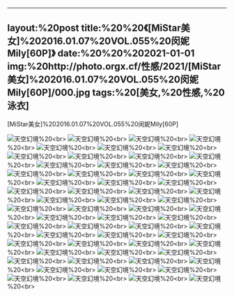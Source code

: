 ﻿---
layout:%20post
title:%20%20《[MiStar美女]%202016.01.07%20VOL.055%20闵妮Mily[60P]》
date:%20%20%202021-01-01
img:%20http://photo.orgx.cf/性感/2021/[MiStar美女]%202016.01.07%20VOL.055%20闵妮Mily[60P]/000.jpg
tags:%20[美女,%20性感,%20泳衣]
---

[MiStar美女]%202016.01.07%20VOL.055%20闵妮Mily[60P]



![天空幻境](http://photo.orgx.cf/性感/2021/[MiStar美女]%202016.01.07%20VOL.055%20闵妮Mily[60P]/001.jpg%20''天空幻境'')%20<br>
![天空幻境](http://photo.orgx.cf/性感/2021/[MiStar美女]%202016.01.07%20VOL.055%20闵妮Mily[60P]/002.jpg%20''天空幻境'')%20<br>
![天空幻境](http://photo.orgx.cf/性感/2021/[MiStar美女]%202016.01.07%20VOL.055%20闵妮Mily[60P]/003.jpg%20''天空幻境'')%20<br>
![天空幻境](http://photo.orgx.cf/性感/2021/[MiStar美女]%202016.01.07%20VOL.055%20闵妮Mily[60P]/004.jpg%20''天空幻境'')%20<br>
![天空幻境](http://photo.orgx.cf/性感/2021/[MiStar美女]%202016.01.07%20VOL.055%20闵妮Mily[60P]/005.jpg%20''天空幻境'')%20<br>
![天空幻境](http://photo.orgx.cf/性感/2021/[MiStar美女]%202016.01.07%20VOL.055%20闵妮Mily[60P]/006.jpg%20''天空幻境'')%20<br>
![天空幻境](http://photo.orgx.cf/性感/2021/[MiStar美女]%202016.01.07%20VOL.055%20闵妮Mily[60P]/007.jpg%20''天空幻境'')%20<br>
![天空幻境](http://photo.orgx.cf/性感/2021/[MiStar美女]%202016.01.07%20VOL.055%20闵妮Mily[60P]/008.jpg%20''天空幻境'')%20<br>
![天空幻境](http://photo.orgx.cf/性感/2021/[MiStar美女]%202016.01.07%20VOL.055%20闵妮Mily[60P]/009.jpg%20''天空幻境'')%20<br>
![天空幻境](http://photo.orgx.cf/性感/2021/[MiStar美女]%202016.01.07%20VOL.055%20闵妮Mily[60P]/010.jpg%20''天空幻境'')%20<br>
![天空幻境](http://photo.orgx.cf/性感/2021/[MiStar美女]%202016.01.07%20VOL.055%20闵妮Mily[60P]/011.jpg%20''天空幻境'')%20<br>
![天空幻境](http://photo.orgx.cf/性感/2021/[MiStar美女]%202016.01.07%20VOL.055%20闵妮Mily[60P]/012.jpg%20''天空幻境'')%20<br>
![天空幻境](http://photo.orgx.cf/性感/2021/[MiStar美女]%202016.01.07%20VOL.055%20闵妮Mily[60P]/013.jpg%20''天空幻境'')%20<br>
![天空幻境](http://photo.orgx.cf/性感/2021/[MiStar美女]%202016.01.07%20VOL.055%20闵妮Mily[60P]/014.jpg%20''天空幻境'')%20<br>
![天空幻境](http://photo.orgx.cf/性感/2021/[MiStar美女]%202016.01.07%20VOL.055%20闵妮Mily[60P]/015.jpg%20''天空幻境'')%20<br>
![天空幻境](http://photo.orgx.cf/性感/2021/[MiStar美女]%202016.01.07%20VOL.055%20闵妮Mily[60P]/016.jpg%20''天空幻境'')%20<br>
![天空幻境](http://photo.orgx.cf/性感/2021/[MiStar美女]%202016.01.07%20VOL.055%20闵妮Mily[60P]/017.jpg%20''天空幻境'')%20<br>
![天空幻境](http://photo.orgx.cf/性感/2021/[MiStar美女]%202016.01.07%20VOL.055%20闵妮Mily[60P]/018.jpg%20''天空幻境'')%20<br>
![天空幻境](http://photo.orgx.cf/性感/2021/[MiStar美女]%202016.01.07%20VOL.055%20闵妮Mily[60P]/019.jpg%20''天空幻境'')%20<br>
![天空幻境](http://photo.orgx.cf/性感/2021/[MiStar美女]%202016.01.07%20VOL.055%20闵妮Mily[60P]/020.jpg%20''天空幻境'')%20<br>
![天空幻境](http://photo.orgx.cf/性感/2021/[MiStar美女]%202016.01.07%20VOL.055%20闵妮Mily[60P]/021.jpg%20''天空幻境'')%20<br>
![天空幻境](http://photo.orgx.cf/性感/2021/[MiStar美女]%202016.01.07%20VOL.055%20闵妮Mily[60P]/022.jpg%20''天空幻境'')%20<br>
![天空幻境](http://photo.orgx.cf/性感/2021/[MiStar美女]%202016.01.07%20VOL.055%20闵妮Mily[60P]/023.jpg%20''天空幻境'')%20<br>
![天空幻境](http://photo.orgx.cf/性感/2021/[MiStar美女]%202016.01.07%20VOL.055%20闵妮Mily[60P]/024.jpg%20''天空幻境'')%20<br>
![天空幻境](http://photo.orgx.cf/性感/2021/[MiStar美女]%202016.01.07%20VOL.055%20闵妮Mily[60P]/025.jpg%20''天空幻境'')%20<br>
![天空幻境](http://photo.orgx.cf/性感/2021/[MiStar美女]%202016.01.07%20VOL.055%20闵妮Mily[60P]/026.jpg%20''天空幻境'')%20<br>
![天空幻境](http://photo.orgx.cf/性感/2021/[MiStar美女]%202016.01.07%20VOL.055%20闵妮Mily[60P]/027.jpg%20''天空幻境'')%20<br>
![天空幻境](http://photo.orgx.cf/性感/2021/[MiStar美女]%202016.01.07%20VOL.055%20闵妮Mily[60P]/028.jpg%20''天空幻境'')%20<br>
![天空幻境](http://photo.orgx.cf/性感/2021/[MiStar美女]%202016.01.07%20VOL.055%20闵妮Mily[60P]/029.jpg%20''天空幻境'')%20<br>
![天空幻境](http://photo.orgx.cf/性感/2021/[MiStar美女]%202016.01.07%20VOL.055%20闵妮Mily[60P]/030.jpg%20''天空幻境'')%20<br>
![天空幻境](http://photo.orgx.cf/性感/2021/[MiStar美女]%202016.01.07%20VOL.055%20闵妮Mily[60P]/031.jpg%20''天空幻境'')%20<br>
![天空幻境](http://photo.orgx.cf/性感/2021/[MiStar美女]%202016.01.07%20VOL.055%20闵妮Mily[60P]/032.jpg%20''天空幻境'')%20<br>
![天空幻境](http://photo.orgx.cf/性感/2021/[MiStar美女]%202016.01.07%20VOL.055%20闵妮Mily[60P]/033.jpg%20''天空幻境'')%20<br>
![天空幻境](http://photo.orgx.cf/性感/2021/[MiStar美女]%202016.01.07%20VOL.055%20闵妮Mily[60P]/034.jpg%20''天空幻境'')%20<br>
![天空幻境](http://photo.orgx.cf/性感/2021/[MiStar美女]%202016.01.07%20VOL.055%20闵妮Mily[60P]/035.jpg%20''天空幻境'')%20<br>
![天空幻境](http://photo.orgx.cf/性感/2021/[MiStar美女]%202016.01.07%20VOL.055%20闵妮Mily[60P]/036.jpg%20''天空幻境'')%20<br>
![天空幻境](http://photo.orgx.cf/性感/2021/[MiStar美女]%202016.01.07%20VOL.055%20闵妮Mily[60P]/037.jpg%20''天空幻境'')%20<br>
![天空幻境](http://photo.orgx.cf/性感/2021/[MiStar美女]%202016.01.07%20VOL.055%20闵妮Mily[60P]/038.jpg%20''天空幻境'')%20<br>
![天空幻境](http://photo.orgx.cf/性感/2021/[MiStar美女]%202016.01.07%20VOL.055%20闵妮Mily[60P]/039.jpg%20''天空幻境'')%20<br>
![天空幻境](http://photo.orgx.cf/性感/2021/[MiStar美女]%202016.01.07%20VOL.055%20闵妮Mily[60P]/040.jpg%20''天空幻境'')%20<br>
![天空幻境](http://photo.orgx.cf/性感/2021/[MiStar美女]%202016.01.07%20VOL.055%20闵妮Mily[60P]/041.jpg%20''天空幻境'')%20<br>
![天空幻境](http://photo.orgx.cf/性感/2021/[MiStar美女]%202016.01.07%20VOL.055%20闵妮Mily[60P]/042.jpg%20''天空幻境'')%20<br>
![天空幻境](http://photo.orgx.cf/性感/2021/[MiStar美女]%202016.01.07%20VOL.055%20闵妮Mily[60P]/043.jpg%20''天空幻境'')%20<br>
![天空幻境](http://photo.orgx.cf/性感/2021/[MiStar美女]%202016.01.07%20VOL.055%20闵妮Mily[60P]/044.jpg%20''天空幻境'')%20<br>
![天空幻境](http://photo.orgx.cf/性感/2021/[MiStar美女]%202016.01.07%20VOL.055%20闵妮Mily[60P]/045.jpg%20''天空幻境'')%20<br>
![天空幻境](http://photo.orgx.cf/性感/2021/[MiStar美女]%202016.01.07%20VOL.055%20闵妮Mily[60P]/046.jpg%20''天空幻境'')%20<br>
![天空幻境](http://photo.orgx.cf/性感/2021/[MiStar美女]%202016.01.07%20VOL.055%20闵妮Mily[60P]/047.jpg%20''天空幻境'')%20<br>
![天空幻境](http://photo.orgx.cf/性感/2021/[MiStar美女]%202016.01.07%20VOL.055%20闵妮Mily[60P]/048.jpg%20''天空幻境'')%20<br>
![天空幻境](http://photo.orgx.cf/性感/2021/[MiStar美女]%202016.01.07%20VOL.055%20闵妮Mily[60P]/049.jpg%20''天空幻境'')%20<br>
![天空幻境](http://photo.orgx.cf/性感/2021/[MiStar美女]%202016.01.07%20VOL.055%20闵妮Mily[60P]/050.jpg%20''天空幻境'')%20<br>
![天空幻境](http://photo.orgx.cf/性感/2021/[MiStar美女]%202016.01.07%20VOL.055%20闵妮Mily[60P]/051.jpg%20''天空幻境'')%20<br>
![天空幻境](http://photo.orgx.cf/性感/2021/[MiStar美女]%202016.01.07%20VOL.055%20闵妮Mily[60P]/052.jpg%20''天空幻境'')%20<br>
![天空幻境](http://photo.orgx.cf/性感/2021/[MiStar美女]%202016.01.07%20VOL.055%20闵妮Mily[60P]/053.jpg%20''天空幻境'')%20<br>
![天空幻境](http://photo.orgx.cf/性感/2021/[MiStar美女]%202016.01.07%20VOL.055%20闵妮Mily[60P]/054.jpg%20''天空幻境'')%20<br>
![天空幻境](http://photo.orgx.cf/性感/2021/[MiStar美女]%202016.01.07%20VOL.055%20闵妮Mily[60P]/055.jpg%20''天空幻境'')%20<br>
![天空幻境](http://photo.orgx.cf/性感/2021/[MiStar美女]%202016.01.07%20VOL.055%20闵妮Mily[60P]/056.jpg%20''天空幻境'')%20<br>
![天空幻境](http://photo.orgx.cf/性感/2021/[MiStar美女]%202016.01.07%20VOL.055%20闵妮Mily[60P]/057.jpg%20''天空幻境'')%20<br>
![天空幻境](http://photo.orgx.cf/性感/2021/[MiStar美女]%202016.01.07%20VOL.055%20闵妮Mily[60P]/058.jpg%20''天空幻境'')%20<br>
![天空幻境](http://photo.orgx.cf/性感/2021/[MiStar美女]%202016.01.07%20VOL.055%20闵妮Mily[60P]/059.jpg%20''天空幻境'')%20<br>
![天空幻境](http://photo.orgx.cf/性感/2021/[MiStar美女]%202016.01.07%20VOL.055%20闵妮Mily[60P]/060.jpg%20''天空幻境'')%20<br>